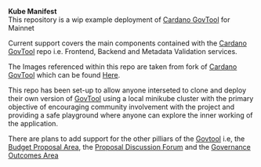 <h><b>Kube Manifest</b></h>  
This repository is a wip example deployment of [Cardano GovTool](https://github.com/IntersectMBO/govtool) for Mainnet  

Current support covers the main components contained with the [Cardano GovTool](https://github.com/IntersectMBO/govtool) repo i.e. Frontend, Backend and Metadata Validation services.

The Images referenced within this repo are taken from fork of [Cardano GovTool](https://github.com/IntersectMBO/govtool) which can be found [Here](https://github.com/aaboyle878/govtool).

This repo has been set-up to allow anyone interseted to clone and deploy their own version of [GovTool](https://gov.tools) using a local minikube cluster with the primary objective of encouraging community involvement with the project and providing a safe playground where anyone can explore the inner working of the application.

There are plans to add support for the other pilliars of the [Govtool](https://gov.tools) i.e, the [Budget Proposal Area](https://gov.tools/budget_discussion), the [Proposal Discussion Forum](https://gov.tools/proposal_discussion) and the [Governance Outcomes Area](https://gov.tools/outcomes?sort=newestFirst)